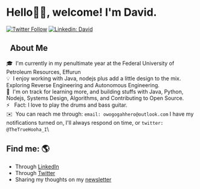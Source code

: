 # Hello👋🏽, welcome! I'm David.

[![Twitter Follow](https://img.shields.io/twitter/follow/TheTrueHooha_I?label=Follow)](https://twitter.com/intent/follow?screen_name=TheTrueHooha_I)
[![Linkedin: David](https://img.shields.io/badge/-David-blue?style=flat-square&logo=Linkedin&logoColor=white&link=https://www.linkedin.com/in/david-ogar/)](https://www.linkedin.com/in/david-ogar/)


## &nbsp; About Me

🎓 &nbsp;I'm currently in my penultimate year at the Federal University of Petroleum Resources, Effurun\
💡 &nbsp;I enjoy working with Java, nodejs plus add a little design to the mix. Exploring Reverse Engineering and Autonomous Engineering.\
🌱 &nbsp;I'm on track for learning more, and building stuffs with Java, Python, Nodejs, Systems Design, Algorithms, and Contributing to Open Source.\
⚡ &nbsp; Fact: I love to play the drums and bass guitar.\
✉️ &nbsp;You can reach me through: `email: owogogahhero@outlook.com`
I have my notifications turned on,
I'll always respond on time, or `twitter: @TheTrueHooha_I`\

## Find me: 🌎

- Through <a href="https://www.linkedin.com/in/david-ogar/">LinkedIn</a>
- Through <a href="https://twitter.com/TheTrueHooha_I">Twitter</a>
- Sharing my thoughts on my <a href="https://davidhero.substack.com/">newsletter</a>


